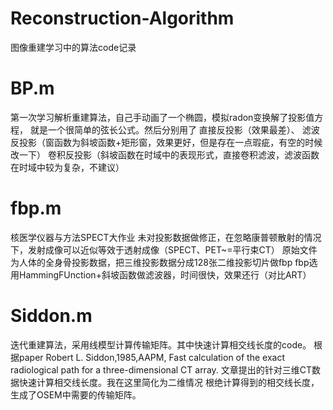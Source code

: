 # Reconstruction-Algorithm
图像重建学习中的算法code记录
# BP.m
  第一次学习解析重建算法，自己手动画了一个椭圆，模拟radon变换解了投影值方程，
  就是一个很简单的弦长公式。然后分别用了
  直接反投影（效果最差）、
  滤波反投影（窗函数为斜坡函数+矩形窗，效果更好，但是存在一点瑕疵，有空的时候改一下）
  卷积反投影（斜坡函数在时域中的表现形式，直接卷积滤波，滤波函数在时域中较为复杂，不建议）
  
# fbp.m
  核医学仪器与方法SPECT大作业
  未对投影数据做修正，在忽略康普顿散射的情况下，发射成像可以近似等效于透射成像（SPECT、PET~=平行束CT）
  原始文件为人体的全身骨投影数据，把三维投影数据分成128张二维投影切片做fbp
  fbp选用HammingFUnction+斜坡函数做滤波器，时间很快，效果还行（对比ART）
  
# Siddon.m
  迭代重建算法，采用线模型计算传输矩阵。其中快速计算相交线长度的code。
  根据paper
  Robert L. Siddon,1985,AAPM,
  Fast calculation of the exact radiological path for a three-dimensional CT array.
  文章提出的针对三维CT数据快速计算相交线长度。我在这里简化为二维情况
  根绝计算得到的相交线长度，生成了OSEM中需要的传输矩阵。
